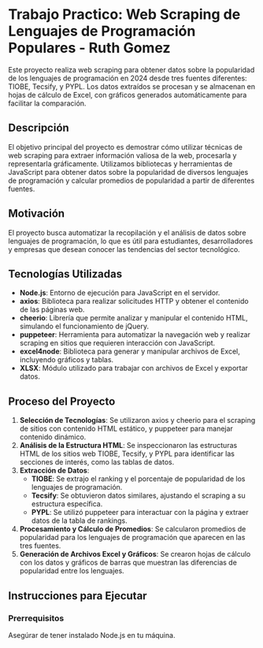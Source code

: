 # Trabajo Practico: Web Scraping de Lenguajes de Programación Populares - Ruth Gomez

Este proyecto realiza web scraping para obtener datos sobre la popularidad de los lenguajes de programación en 2024 desde tres fuentes diferentes: TIOBE, Tecsify, y PYPL. Los datos extraídos se procesan y se almacenan en hojas de cálculo de Excel, con gráficos generados automáticamente para facilitar la comparación.

## Descripción

El objetivo principal del proyecto es demostrar cómo utilizar técnicas de web scraping para extraer información valiosa de la web, procesarla y representarla gráficamente. Utilizamos bibliotecas y herramientas de JavaScript para obtener datos sobre la popularidad de diversos lenguajes de programación y calcular promedios de popularidad a partir de diferentes fuentes.

## Motivación

El proyecto busca automatizar la recopilación y el análisis de datos sobre lenguajes de programación, lo que es útil para estudiantes, desarrolladores y empresas que desean conocer las tendencias del sector tecnológico.

## Tecnologías Utilizadas

- **Node.js**: Entorno de ejecución para JavaScript en el servidor.
- **axios**: Biblioteca para realizar solicitudes HTTP y obtener el contenido de las páginas web.
- **cheerio**: Librería que permite analizar y manipular el contenido HTML, simulando el funcionamiento de jQuery.
- **puppeteer**: Herramienta para automatizar la navegación web y realizar scraping en sitios que requieren interacción con JavaScript.
- **excel4node**: Biblioteca para generar y manipular archivos de Excel, incluyendo gráficos y tablas.
- **XLSX**: Módulo utilizado para trabajar con archivos de Excel y exportar datos.

## Proceso del Proyecto

1. **Selección de Tecnologías**: Se utilizaron axios y cheerio para el scraping de sitios con contenido HTML estático, y puppeteer para manejar contenido dinámico.
2. **Análisis de la Estructura HTML**: Se inspeccionaron las estructuras HTML de los sitios web TIOBE, Tecsify, y PYPL para identificar las secciones de interés, como las tablas de datos.
3. **Extracción de Datos**:
   - **TIOBE**: Se extrajo el ranking y el porcentaje de popularidad de los lenguajes de programación.
   - **Tecsify**: Se obtuvieron datos similares, ajustando el scraping a su estructura específica.
   - **PYPL**: Se utilizó puppeteer para interactuar con la página y extraer datos de la tabla de rankings.
4. **Procesamiento y Cálculo de Promedios**: Se calcularon promedios de popularidad para los lenguajes de programación que aparecen en las tres fuentes.
5. **Generación de Archivos Excel y Gráficos**: Se crearon hojas de cálculo con los datos y gráficos de barras que muestran las diferencias de popularidad entre los lenguajes.

## Instrucciones para Ejecutar

### Prerrequisitos

Asegúrar de tener instalado Node.js en tu máquina.


